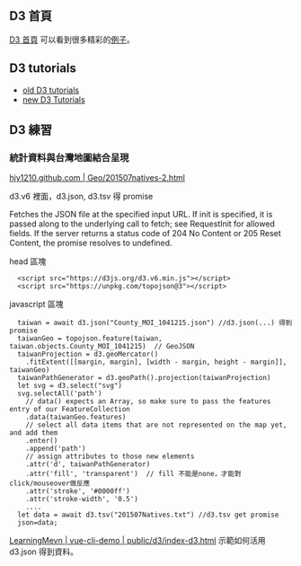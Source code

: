 ## D3 首頁
[D3 首頁](https://d3js.org/) 可以看到很多精彩的[例子](https://observablehq.com/@d3/gallery)。
## D3 tutorials
* [old D3 tutorials](https://github.com/d3/d3/wiki/Tutorials)
* [new D3 Tutorials](https://observablehq.com/@d3/learn-d3)

## D3 練習
### 統計資料與台灣地圖結合呈現
[hjy1210.github.com | Geo/201507natives-2.html](http://hjy1210.github.io/Geo/201507natives.html)

d3.v6 裡面，d3.json, d3.tsv 得 promise


Fetches the JSON file at the specified input URL. If init is specified, it is passed along to the underlying call to fetch; see RequestInit for allowed fields. If the server returns a status code of 204 No Content or 205 Reset Content, the promise resolves to undefined.
  

head 區塊
```
  <script src="https://d3js.org/d3.v6.min.js"></script>
  <script src="https://unpkg.com/topojson@3"></script>        
```  
javascript 區塊  
```
  taiwan = await d3.json("County_MOI_1041215.json") //d3.json(...) 得到 promise  
  taiwanGeo = topojson.feature(taiwan, taiwan.objects.County_MOI_1041215)  // GeoJSON  
  taiwanProjection = d3.geoMercator()
    .fitExtent([[margin, margin], [width - margin, height - margin]], taiwanGeo)
  taiwanPathGenerator = d3.geoPath().projection(taiwanProjection)
  let svg = d3.select("svg")
  svg.selectAll('path')
    // data() expects an Array, so make sure to pass the features entry of our FeatureCollection
    .data(taiwanGeo.features)
    // select all data items that are not represented on the map yet, and add them
    .enter()
    .append('path')
    // assign attributes to those new elements
    .attr('d', taiwanPathGenerator)
    .attr('fill', 'transparent')  // fill 不能是none，才能對click/mouseover做反應
    .attr('stroke', '#0000ff')
    .attr('stroke-width', '0.5')
    ....
  let data = await d3.tsv("201507Natives.txt") //d3.tsv get promise
  json=data;
```

[LearningMevn | vue-cli-demo | public/d3/index-d3.html](https://github.com/hjy1210/LearningMevn/blob/master/vue-cli-hello/public/d3/index-d3.html) 示範如何活用 d3.json 得到資料。